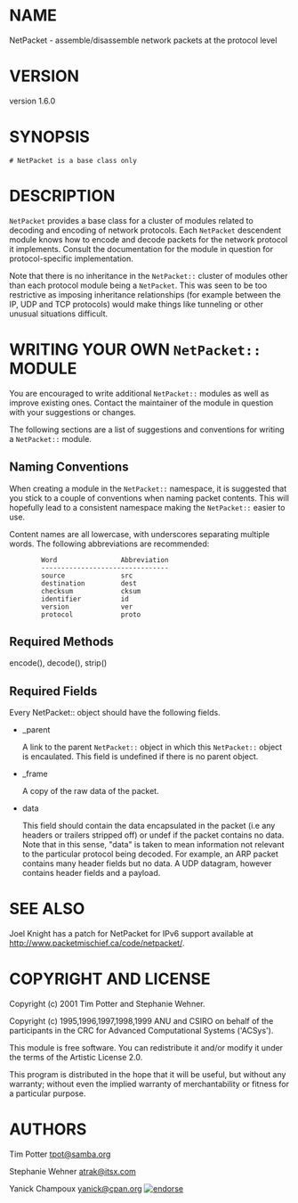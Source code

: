 # NAME

NetPacket - assemble/disassemble network packets at the protocol level

# VERSION

version 1.6.0

# SYNOPSIS

    # NetPacket is a base class only

# DESCRIPTION

`NetPacket` provides a base class for a cluster of modules related to
decoding and encoding of network protocols.  Each `NetPacket`
descendent module knows how to encode and decode packets for the
network protocol it implements.  Consult the documentation for the
module in question for protocol-specific implementation.

Note that there is no inheritance in the `NetPacket::` cluster of
modules other than each protocol module being a `NetPacket`.  This
was seen to be too restrictive as imposing inheritance relationships
(for example between the IP, UDP and TCP protocols) would make things
like tunneling or other unusual situations difficult.

# WRITING YOUR OWN `NetPacket::` MODULE

You are encouraged to write additional `NetPacket::` modules as well
as improve existing ones.  Contact the maintainer of the module in
question with your suggestions or changes.

The following sections are a list of suggestions and conventions for
writing a `NetPacket::` module.

## Naming Conventions

When creating a module in the `NetPacket::` namespace, it is suggested
that you stick to a couple of conventions when naming packet contents.
This will hopefully lead to a consistent namespace making the
`NetPacket::` easier to use.

Content names are all lowercase, with underscores separating multiple
words.  The following abbreviations are recommended:

            Word                Abbreviation
            --------------------------------
            source              src
            destination         dest
            checksum            cksum
            identifier          id
            version             ver
            protocol            proto          

## Required Methods

encode(), decode(), strip()

## Required Fields

Every NetPacket:: object should have the following fields.

- \_parent

    A link to the parent `NetPacket::` object in which this
    `NetPacket::` object is encaulated.  This field is undefined if there
    is no parent object.

- \_frame

    A copy of the raw data of the packet.

- data

    This field should contain the data encapsulated in the packet (i.e any
    headers or trailers stripped off) or undef if the packet contains no
    data.  Note that in this sense, "data" is taken to mean information
    not relevant to the particular protocol being decoded.  For example,
    an ARP packet contains many header fields but no data.  A UDP datagram,
    however contains header fields and a payload.

# SEE ALSO

Joel Knight has a patch for NetPacket for IPv6 support available
at http://www.packetmischief.ca/code/netpacket/.

# COPYRIGHT AND LICENSE

Copyright (c) 2001 Tim Potter and Stephanie Wehner.

Copyright (c) 1995,1996,1997,1998,1999 ANU and CSIRO on behalf of 
the participants in the CRC for Advanced Computational Systems
('ACSys').

This module is free software.  You can redistribute it and/or
modify it under the terms of the Artistic License 2.0.

This program is distributed in the hope that it will be useful,
but without any warranty; without even the implied warranty of
merchantability or fitness for a particular purpose.

# AUTHORS

Tim Potter <tpot@samba.org>

Stephanie Wehner <atrak@itsx.com>

Yanick Champoux <yanick@cpan.org> [![endorse](http://api.coderwall.com/yanick/endorsecount.png)](http://coderwall.com/yanick)

